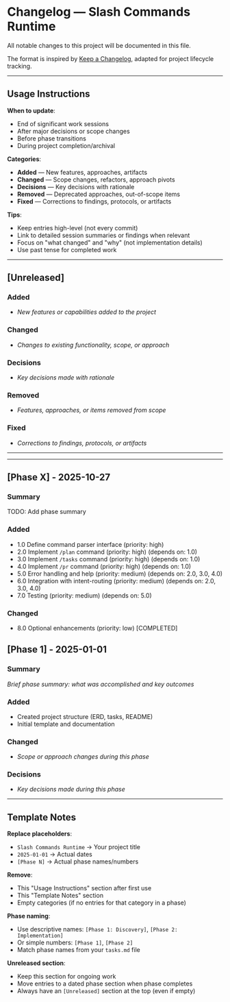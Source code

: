 # Changelog — Slash Commands Runtime

All notable changes to this project will be documented in this file.

The format is inspired by [Keep a Changelog](https://keepachangelog.com/),
adapted for project lifecycle tracking.

---

## Usage Instructions

**When to update**:

- End of significant work sessions
- After major decisions or scope changes
- Before phase transitions
- During project completion/archival

**Categories**:

- **Added** — New features, approaches, artifacts
- **Changed** — Scope changes, refactors, approach pivots
- **Decisions** — Key decisions with rationale
- **Removed** — Deprecated approaches, out-of-scope items
- **Fixed** — Corrections to findings, protocols, or artifacts

**Tips**:

- Keep entries high-level (not every commit)
- Link to detailed session summaries or findings when relevant
- Focus on "what changed" and "why" (not implementation details)
- Use past tense for completed work

---

## [Unreleased]

### Added

- _New features or capabilities added to the project_

### Changed

- _Changes to existing functionality, scope, or approach_

### Decisions

- _Key decisions made with rationale_

### Removed

- _Features, approaches, or items removed from scope_

### Fixed

- _Corrections to findings, protocols, or artifacts_

---


---

## [Phase X] - 2025-10-27

### Summary

TODO: Add phase summary

### Added

- 1.0 Define command parser interface (priority: high)
- 2.0 Implement `/plan` command (priority: high) (depends on: 1.0)
- 3.0 Implement `/tasks` command (priority: high) (depends on: 1.0)
- 4.0 Implement `/pr` command (priority: high) (depends on: 1.0)
- 5.0 Error handling and help (priority: medium) (depends on: 2.0, 3.0, 4.0)
- 6.0 Integration with intent-routing (priority: medium) (depends on: 2.0, 3.0, 4.0)
- 7.0 Testing (priority: medium) (depends on: 5.0)

### Changed

- 8.0 Optional enhancements (priority: low) [COMPLETED]
## [Phase 1] - 2025-01-01

### Summary

_Brief phase summary: what was accomplished and key outcomes_

### Added

- Created project structure (ERD, tasks, README)
- Initial template and documentation

### Changed

- _Scope or approach changes during this phase_

### Decisions

- _Key decisions made during this phase_

---

## Template Notes

**Replace placeholders**:

- `Slash Commands Runtime` → Your project title
- `2025-01-01` → Actual dates
- `[Phase N]` → Actual phase names/numbers

**Remove**:

- This "Usage Instructions" section after first use
- This "Template Notes" section
- Empty categories (if no entries for that category in a phase)

**Phase naming**:

- Use descriptive names: `[Phase 1: Discovery]`, `[Phase 2: Implementation]`
- Or simple numbers: `[Phase 1]`, `[Phase 2]`
- Match phase names from your `tasks.md` file

**Unreleased section**:

- Keep this section for ongoing work
- Move entries to a dated phase section when phase completes
- Always have an `[Unreleased]` section at the top (even if empty)
